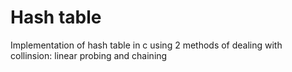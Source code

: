 # Hash table
 Implementation of hash table in c using 2 methods of dealing with collinsion: linear probing and chaining
